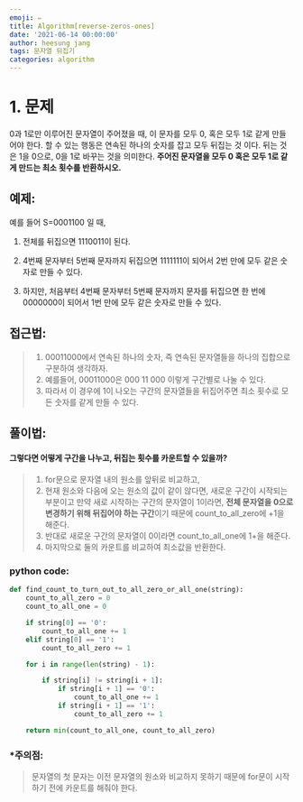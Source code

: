```yaml
---
emoji: ✏️
title: Algorithm[reverse-zeros-ones]
date: '2021-06-14 00:00:00'
author: heesung jang
tags: 문자열 뒤집기
categories: algorithm
---
```


# 1. 문제

0과 1로만 이루어진 문자열이 주어졌을 때, 이 문자를 모두 0, 혹은 모두 1로 같게 만들어야 한다. 할 수 있는 행동은 연속된 하나의 숫자를 잡고 모두 뒤집는 것 이다. 뒤는 것은 1을 0으로, 0을 1로 바꾸는 것을 의미한다. **주어진 문자열을 모두 0 혹은 모두 1로 같게 만드는 최소 횟수를 반환하시오.**

## 예제:

예를 들어 S=0001100 일 때,

1. 전체를 뒤집으면 1110011이 된다.

2. 4번째 문자부터 5번째 문자까지 뒤집으면 1111111이 되어서 2번 만에 모두 같은 숫자로 만들 수 있다.

3. 하지만, 처음부터 4번째 문자부터 5번째 문자까지 문자를 뒤집으면 한 번에 0000000이 되어서 1번 만에 모두 같은 숫자로 만들 수 있다.

## 접근법:

> 1. 00011000에서 연속된 하나의 숫자, 즉 연속된 문자열들을 하나의 집합으로 구분하여 생각하자.
> 2. 예를들어, 00011000은 000 11 000 이렇게 구간별로 나눌 수 있다.
> 3. 따라서 이 경우에 1이 나오는 구간의 문자열들을 뒤집어주면 최소 횟수로 모든 숫자를 같게 만들 수 있다.

## 풀이법:

#### 그렇다면 어떻게 구간을 나누고, 뒤집는 횟수를 카운트할 수 있을까?

> 1. for문으로 문자열 내의 원소를 앞뒤로 비교하고,
> 2. 현재 원소와 다음에 오는 원소의 값이 같이 않다면, 새로운 구간이 시작되는 부분이고 만약 새로 시작하는 구간의 문자열이 1이라면, **전체 문자열을 0으로 변경하기 위해 뒤집어야 하는 구간**이기 때문에 count_to_all_zero에 +1을 해준다.
> 3. 반대로 새로운 구간의 문자열이 0이라면 count_to_all_one에 1+을 해준다.
> 4. 마지막으로 둘의 카운트를 비교하여 최소값을 반환한다.

### python code:

```python
def find_count_to_turn_out_to_all_zero_or_all_one(string):
    count_to_all_zero = 0
    count_to_all_one = 0

    if string[0] == '0':
        count_to_all_one += 1
    elif string[0] == '1':
        count_to_all_zero += 1

    for i in range(len(string) - 1):

        if string[i] != string[i + 1]:
            if string[i + 1] == '0':
                count_to_all_one += 1
            if string[i + 1] == '1':
                count_to_all_zero += 1

    return min(count_to_all_one, count_to_all_zero)
```

### \*주의점:

> 문자열의 첫 문자는 이전 문자열의 원소와 비교하지 못하기 때문에 for문이 시작하기 전에 카운트를 해줘야 한다.

```toc

```

